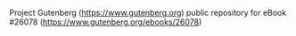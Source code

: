 Project Gutenberg (https://www.gutenberg.org) public repository for eBook #26078 (https://www.gutenberg.org/ebooks/26078)
